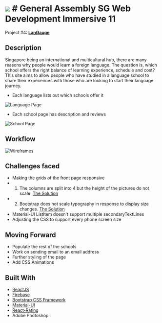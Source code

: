 # ![](https://ga-dash.s3.amazonaws.com/production/assets/logo-9f88ae6c9c3871690e33280fcf557f33.png) # General Assembly SG Web Development Immersive 11
Project #4: **[LanGauge](https://langauge-wdi11.firebaseapp.com/)**

## Description

Singapore being an international and multicultural hub, there are many reasons why people would learn a foreign language. The question is, which school offers the right balance of learning experience, schedule and cost? This site aims to allow people who have studied in a language school to share their experiences with those who are looking to start their language journey.

* Each language lists out which schools offer it

![Language Page]()

* Each school page has description and reviews

![School Page](https://i.imgur.com/O9VNLUm.png)

## Workflow

![Wireframes](https://i.imgur.com/lLMYYrO.png)

## Challenges faced

* Making the grids of the front page responsive
* 1. The columns are split into 4 but the height of the pictures do not scale. [The Solution](https://stackoverflow.com/questions/19695784/how-can-i-make-bootstrap-columns-all-the-same-height)
* 2. Bootstrap does not scale typography in response to display size changes. [The Solution](https://stackoverflow.com/questions/14431411/pure-css-to-make-font-size-responsive-based-on-dynamic-amount-of-characters)
* Material-UI ListItem doesn't support multiple secondaryTextLines
* Adjusting the CSS to support every phone screen size

## Moving Forward

* Populate the rest of the schools
* Work on sending email to an email address
* Further styling of the page
* Add CSS Animations

## Built With
* [ReactJS](https://facebook.github.io/react/)
* [Firebase](https://firebase.google.com/)
* [Bootstrap CSS Framework](http://getbootstrap.com/)
* [Material-UI](http://www.material-ui.com/)
* [React-Rating](https://github.com/dreyescat/react-rating)
* Adobe Photoshop
